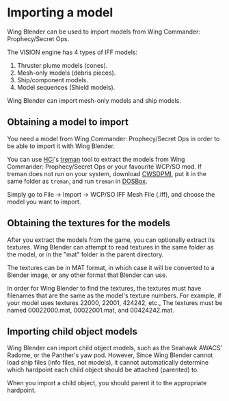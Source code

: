 Importing a model
=================

Wing Blender can be used to import models from Wing Commander: Prophecy/Secret
Ops.

The VISION engine has 4 types of IFF models:

1. Thruster plume models (cones).
2. Mesh-only models (debris pieces).
3. Ship/component models.
4. Model sequences (Shield models).

Wing Blender can import mesh-only models and ship models.

Obtaining a model to import
---------------------------

You need a model from Wing Commander: Prophecy/Secret Ops in order to be able
to import it with Wing Blender.

You can use [HCl](http://hcl.solsector.net)'s [treman](http://hcl.solsector.net/archive/treman1.zip) tool to extract the
models from Wing Commander: Prophecy/Secret Ops or your favourite WCP/SO mod. If treman does not run on your system, download
[CWSDPMI](http://web.archive.org/web/20150817040602/http://homer.rice.edu/~sandmann/cwsdpmi/index.html), put it in the same folder as `treman`, and run `treman` in [DOSBox](www.dosbox.com).

Simply go to File -> Import -> WCP/SO IFF Mesh File (.iff), and choose the model
you want to import.

Obtaining the textures for the models
-------------------------------------

After you extract the models from the game, you can optionally extract its
textures. Wing Blender can attempt to read textures in the same folder as the
model, or in the "mat" folder in the parent directory.

The textures can be in MAT format, in which case it will be converted to a
Blender image, or any other format that Blender can use.

In order for Wing Blender to find the textures, the textures must have filenames
that are the same as the model's texture numbers. For example, if your model
uses textures 22000, 22001, 424242, etc., The textures must be named 00022000.mat,
00022001.mat, and 00424242.mat.

Importing child object models
-----------------------------

Wing Blender can import child object models, such as the Seahawk AWACS' Radome,
or the Panther's yaw pod. However, Since Wing Blender cannot load ship files
(info files, not models), it cannot automatically determine which hardpoint
each child object should be attached (parented) to.

When you import a child object, you should parent it to the appropriate hardpoint.
